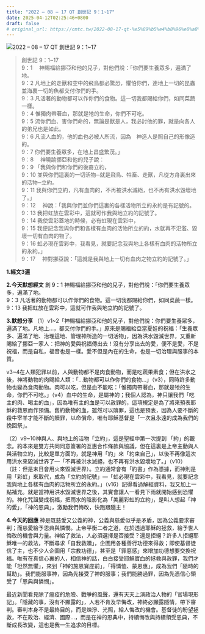 ```yaml
---
title: "2022 – 08 – 17 QT 創世記 9：1~17"
date: 2025-04-12T02:25:46+0800
draft: false
# original_url: https://cmtc.tw/2022-08-17-qt-%e5%89%b5%e4%b8%96%e8%a8%98-9%ef%bc%9a117
---
```


![2022 – 08 – 17 QT 創世記 9：1\~17](/images/qt.jpg  "2022 – 08 – 17 QT 創世記 9：1\~17")

> 創世記 9：1\~17  
> 9：1 　神賜福給挪亞和他的兒子，對他們說：「你們要生養眾多，遍滿了地。  
> 9：2 凡地上的走獸和空中的飛鳥都必驚恐，懼怕你們，連地上一切的昆蟲並海裏一切的魚都交付你們的手。  
> 9：3 凡活著的動物都可以作你們的食物。這一切我都賜給你們，如同菜蔬一樣。  
> 9：4 惟獨肉帶著血，那就是牠的生命，你們不可吃。  
> 9：5 流你們血、害你們命的，無論是獸是人，我必討他的罪，就是向各人的弟兄也是如此。  
> 9：6 凡流人血的，他的血也必被人所流，因為　神造人是照自己的形像造的。  
> 9：7 你們要生養眾多，在地上昌盛繁茂。」  
> 9：8 　神曉諭挪亞和他的兒子說：  
> 9：9 「我與你們和你們的後裔立約，  
> 9：10 並與你們這裏的一切活物─就是飛鳥、牲畜、走獸，凡從方舟裏出來的活物─立約。  
> 9：11 我與你們立約，凡有血肉的，不再被洪水滅絕，也不再有洪水毀壞地了。」  
> 9：12 　神說：「我與你們並你們這裏的各樣活物所立的永約是有記號的。  
> 9：13 我把虹放在雲彩中，這就可作我與地立約的記號了。  
> 9：14 我使雲彩蓋地的時候，必有虹現在雲彩中，  
> 9：15 我便記念我與你們和各樣有血肉的活物所立的約，水就再不氾濫、毀壞一切有血肉的物了。  
> 9：16 虹必現在雲彩中，我看見，就要記念我與地上各樣有血肉的活物所立的永約。」  
> 9：17 　神對挪亞說：「這就是我與地上一切有血肉之物立約的記號了。」

**1.經文3遍**

**2.今天默想經文**
創 9：1 神賜福給挪亞和他的兒子，對他們說：「你們要生養眾多，遍滿了地。  
9：3 凡活著的動物都可以作你們的食物。這一切我都賜給你們，如同菜蔬一樣。  
9：13 我把虹放在雲彩中，這就可作我與地立約的記號了。

**3.默想分享**
（1）v1\~2「神賜福給挪亞和他的兒子，對他們說：你們要生養眾多，遍滿了地。凡地上…，都交付你們的手。」原來是賜福給亞當夏娃的祝福：「生養眾多、遍滿了地、治理這地、管理神所造的一切活物」，因為洪水毀滅世界，又重新賜給了挪亞一家人：把神的愛與祝福傳出去！沒有分享出去的愛，便不是愛，不是祝福，而是自私，福音也是一樣。愛不但是內在的生命，也是一切治理與服事的本質。

v3\~4在人類犯罪以前，人與動物都不是肉食動物，而是吃蔬果素食；但在洪水之後，神將動物的肉賜給人類：「…動物都可以作你們的食物…」（v3），同時許多動物也變為食肉動物。肉可以吃，但是血不能吃：「惟獨肉帶著血，那就是牠的生命，你們不可吃。」（v4）血中的生命，是屬神的；我個人認為，神只讓我們「吃主的肉、喝主的血」，因為唯有主的血是可以赦罪的，這項規定是為了將來預表耶穌的救恩而作預備。舊約動物的血，雖然可以贖罪，這也是預表，因為人要不斷的殺牛宰羊才能不斷的贖罪，以命償命，唯有耶穌基督是「一次且永遠的成為我們的挽回祭」。

（2）v9\~10神與人、與地上的活物「立約」，這是聖經中第一次提到 「約」的觀念。約本來是雙方共同同意簽署的互惠合作條款與協議，但在這裏是上帝主動與人與活物立約，比較是單方面的，就是神用「約」來「約束自己」，以後不再像這次用洪水來毀滅世界了—「不再被洪水滅絕，也不再有洪水毀壞地了。」（v10）（註：但是末日會用火來毀滅世界）。立約通常會有「約書」作為憑據，而神則是用「彩虹」來取代，成為「立約的記號」—「虹必現在雲彩中，我看見，就要記念我與地上各樣有血肉的活物所立的永約。」（v16）記得看過解經資料，我又加上一點補充。就是當神用洪水毀滅世界之後，其實會讓人一看見下雨就開始感到恐懼的。神化咒詛變成祝福，把雨水的陰影化為「美麗彩虹的立約」，是叫人想起「神的愛」，「神的恩典」，激勵我們悔改，快跑跟隨主！

**4.今天的回應**
神是既慈愛又公義的神，公義與慈愛似乎是矛盾，因為公義要求審判；而慈愛給予恩典與憐憫。上帝平衡二者之道，在於透過耶穌的拯救，給予世人悔改的機會與力量。神給了救法，人必須選擇是否接受？還是拒絕？許多人拒絕耶穌唯一的救法，不斷尋求「自我救贖」，企圖用各種善行功德來得救；即使基督徒信了主，也不少人企圖用「宗教功德」，甚至是「罪惡感」來增加功德想要交換祝福。唯有在真信心裏的人，相信神的話，白白接受耶穌寶血的拯救與赦罪，我們才能「坦然無懼」，來到「神的施恩寶座前」，「得憐恤、蒙恩惠」，成為我們「隨時的幫助」。我們能服事神，因為先接受了神的服事；我們能勝過罪，因為先憑信心領受了「恩典與憐憫」。

最近新聞看見除了瘟疫的危險、戰爭的風聲，還有天天上演政治人物的「官場現形記」。「隱藏的事，沒有不顯露的」，人若不肯及早悔改，神終必顯露隱情，帶下審判。審判本身不是最終目的，而是煉淨、光照，給人悔改的機會。基督徒的盼望拯救，不在政治、經濟、國際…，而是在神的恩典中，持續悔改與持續領受恩典，不斷成長改變，這也是我一生追求的目標。
